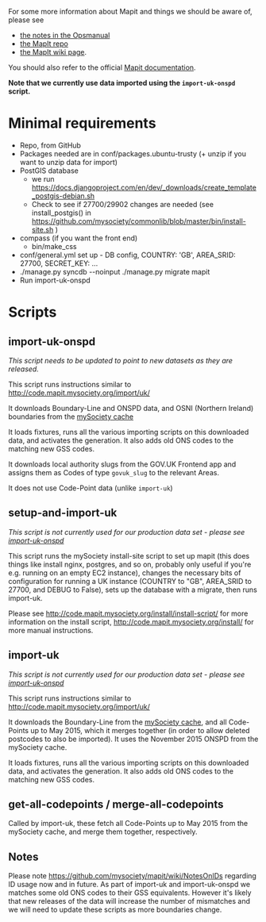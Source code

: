 For some more information about Mapit and things we should be aware of, please see
 * [the notes in the Opsmanual](https://github.gds/pages/gds/opsmanual/2nd-line/applications/mapit.html)
 * [the MapIt repo](https://github.com/alphagov/mapit)
 * [the MapIt wiki page](https://gov-uk.atlassian.net/wiki/display/TECH/MapIt).

You should also refer to the official [Mapit documentation](http://mapit.poplus.org/).

**Note that we currently use data imported using the `import-uk-onspd` script.**

Minimal requirements
====================

* Repo, from GitHub
* Packages needed are in conf/packages.ubuntu-trusty (+ unzip if you want to
  unzip data for import)
* PostGIS database
  - we run https://docs.djangoproject.com/en/dev/_downloads/create_template_postgis-debian.sh
  - Check to see if 27700/29902 changes are needed
    (see install_postgis() in https://github.com/mysociety/commonlib/blob/master/bin/install-site.sh )
* compass (if you want the front end)
  - bin/make_css
* conf/general.yml set up - DB config, COUNTRY: 'GB', AREA_SRID: 27700, SECRET_KEY: ...
* ./manage.py syncdb --noinput
  ./manage.py migrate mapit
* Run import-uk-onspd

Scripts
=======

import-uk-onspd
---------------
_This script needs to be updated to point to new datasets as they are released._

This script runs instructions similar to http://code.mapit.mysociety.org/import/uk/

It downloads Boundary-Line and ONSPD data, and OSNI (Northern Ireland) boundaries from the [mySociety cache](http://parlvid.mysociety.org/os/)

It loads fixtures, runs all the various importing scripts on this downloaded data,
and activates the generation. It also adds old ONS codes to the matching new GSS codes.

It downloads local authority slugs from the GOV.UK Frontend app and assigns them as Codes of type `govuk_slug` to the relevant Areas.

It does not use Code-Point data (unlike `import-uk`)

setup-and-import-uk
-------------------
_This script is not currently used for our production data set - please see
[import-uk-onspd](#import-uk-onspd)_

This script runs the mySociety install-site script to set up mapit (this does
things like install nginx, postgres, and so on, probably only useful if you're
e.g. running on an empty EC2 instance), changes the necessary bits of
configuration for running a UK instance (COUNTRY to "GB", AREA_SRID to 27700,
and DEBUG to False), sets up the database with a migrate, then runs import-uk.

Please see http://code.mapit.mysociety.org/install/install-script/ for more
information on the install script, http://code.mapit.mysociety.org/install/ for
more manual instructions.

import-uk
---------
_This script is not currently used for our production data set - please see
[import-uk-onspd](#import-uk-onspd)_

This script runs instructions similar to http://code.mapit.mysociety.org/import/uk/

It downloads the Boundary-Line from the [mySociety cache](http://parlvid.mysociety.org/os/), and all Code-Points
up to May 2015, which it merges together (in order to allow deleted
postcodes to also be imported). It uses the November 2015 ONSPD from the mySociety cache.

It loads fixtures, runs all the various importing scripts on this downloaded data,
and activates the generation. It also adds old ONS codes to the matching new GSS codes.

get-all-codepoints / merge-all-codepoints
-----------------------------------------
Called by import-uk, these fetch all Code-Points up to May 2015 from the
mySociety cache, and merge them together, respectively.

Notes
-----

Please note https://github.com/mysociety/mapit/wiki/NotesOnIDs regarding ID
usage now and in future.  As part of import-uk and import-uk-onspd we matches some old ONS codes to their GSS  equivalents.  However it's likely that new
releases of the data will increase the number of mismatches and we will need to update these scripts as more boundaries change.
